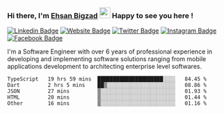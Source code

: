 ### Hi there, I'm <a href="https://ehsanbigzad.com" target="_blank">Ehsan Bigzad</a> <img src="https://media.giphy.com/media/hvRJCLFzcasrR4ia7z/giphy.gif" width="25px" height="25px"> Happy to see you here !

[![Linkedin Badge](https://img.shields.io/badge/-LinkedIn-0e76a8?style=flat-square&logo=Linkedin&logoColor=white)](https://linkedin.com/in/EhsanBigzad)
[![Website Badge](https://img.shields.io/badge/Website-3b5998?style=flat-square&logo=google-chrome&logoColor=white)](https://ehsanbigzad.com)
[![Twitter Badge](https://img.shields.io/badge/-Twitter-00acee?style=flat-square&logo=Twitter&logoColor=white)](https://twitter.com/EhsanBigzad)
[![Instagram Badge](https://img.shields.io/badge/-Instagram-e4405f?style=flat-square&logo=Instagram&logoColor=white)](https://instagram.com/ehsanbigzad/)
[![Facebook Badge](https://img.shields.io/badge/-Facebook-0088cc?style=flat-square&logo=Facebook&logoColor=white)](https://facebook.com/EhsanBigzad7)

I'm a Software Engineer with over 6 years of professional experience
in developing and implementing software solutions ranging from mobile applications development to architecting enterprise level softwares.

<!--START_SECTION:waka-->

```text
TypeScript   19 hrs 59 mins  █████████████████████░░░░   84.45 %
Dart         2 hrs 5 mins    ██▒░░░░░░░░░░░░░░░░░░░░░░   08.86 %
JSON         27 mins         ▒░░░░░░░░░░░░░░░░░░░░░░░░   01.93 %
HTML         20 mins         ▒░░░░░░░░░░░░░░░░░░░░░░░░   01.44 %
Other        16 mins         ▒░░░░░░░░░░░░░░░░░░░░░░░░   01.16 %
```

<!--END_SECTION:waka-->
